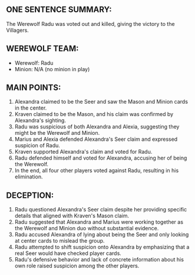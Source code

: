 ## ONE SENTENCE SUMMARY:
The Werewolf Radu was voted out and killed, giving the victory to the Villagers.

## WEREWOLF TEAM:
- Werewolf: Radu
- Minion: N/A (no minion in play)

## MAIN POINTS:
1. Alexandra claimed to be the Seer and saw the Mason and Minion cards in the center.
2. Kraven claimed to be the Mason, and his claim was confirmed by Alexandra's sighting.
3. Radu was suspicious of both Alexandra and Alexia, suggesting they might be the Werewolf and Minion.
4. Marius and Alexia defended Alexandra's Seer claim and expressed suspicion of Radu.
5. Kraven supported Alexandra's claim and voted for Radu.
6. Radu defended himself and voted for Alexandra, accusing her of being the Werewolf.
7. In the end, all four other players voted against Radu, resulting in his elimination.

## DECEPTION:
1. Radu questioned Alexandra's Seer claim despite her providing specific details that aligned with Kraven's Mason claim.
2. Radu suggested that Alexandra and Marius were working together as the Werewolf and Minion duo without substantial evidence.
3. Radu accused Alexandra of lying about being the Seer and only looking at center cards to mislead the group.
4. Radu attempted to shift suspicion onto Alexandra by emphasizing that a real Seer would have checked player cards.
5. Radu's defensive behavior and lack of concrete information about his own role raised suspicion among the other players.